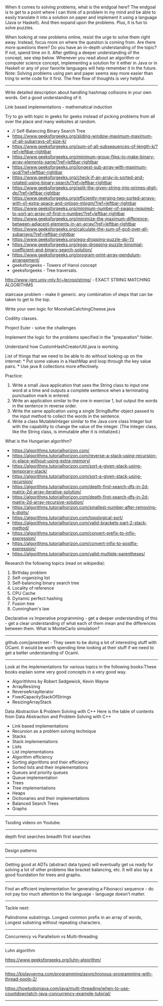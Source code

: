 When it comes to solving problems, what is the endgoal here? 
The endgoal is to get to a point where I can think of a problem in my mind and be able to easily translate it into a solution on paper and implement it using a language (Java or Haskell). And then expand upon the problems. Plus, it is fun to solve puzzles.

When looking at new problems online, resist the urge to solve them right away. Instead, focus more on where the question is coming from. Are there more questions there? Do you have an in-depth understanding of the topic? If not, spend time on it. 
After getting a deeper understanding of the concept, see step below.
Whenever you read about an algorithm or computer science concept, implementing a solution for it either in Java or in Haskell or any of your favorite languages will help remember it in the future.
Note: Solving problems using pen and paper seems way more easier than tring to write code for it first. The free flow of thoughts is very helpful.

----------------------

Write detailed description about handling hashmap collisions in your own words. Get a good understanding of it.

Link based implementations - mathematical induction

Try to go with topic in geeks for geeks instead of picking problems from all over the place and many websites at random.

- // Self-Balancing Binary Search Tree
- https://www.geeksforgeeks.org/sliding-window-maximum-maximum-of-all-subarrays-of-size-k/
- https://www.geeksforgeeks.org/sum-of-all-subsequences-of-length-k/?ref=leftbar-rightbar
- https://www.geeksforgeeks.org/minimum-group-flips-to-make-binary-array-elements-same/?ref=leftbar-rightbar
- https://www.geeksforgeeks.org/longest-sub-array-with-maximum-gcd/?ref=leftbar-rightbar
- https://www.geeksforgeeks.org/check-if-an-array-is-sorted-and-rotated-using-binary-search/?ref=leftbar-rightbar
- https://www.geeksforgeeks.org/split-the-given-string-into-primes-digit-dp/?ref=leftbar-rightbar
- https://www.geeksforgeeks.org/efficiently-merging-two-sorted-arrays-with-o1-extra-space-and-onlogn-mlogm/?ref=leftbar-rightbar
- https://www.geeksforgeeks.org/minimum-number-of-swaps-required-to-sort-an-array-of-first-n-number/?ref=leftbar-rightbar
- https://www.geeksforgeeks.org/minimize-the-maximum-difference-between-adjacent-elements-in-an-array/?ref=leftbar-rightbar
- https://www.geeksforgeeks.org/calculate-the-sum-of-gcd-over-all-subarrays/?ref=leftbar-rightbar
- https://www.geeksforgeeks.org/egg-dropping-puzzle-dp-11/
- https://www.geeksforgeeks.org/eggs-dropping-puzzle-binomial-coefficient-and-binary-search-solution/
- https://www.geeksforgeeks.org/program-print-array-pendulum-arrangement/
- geeksforgeeks - Towers of Hanoi concept
- geeksforgeeks - Tree traversals.

http://www-igm.univ-mlv.fr/~lecroq/string/ - EXACT STRING MATCHING ALGORITHMS

staircase problem - make it generic. any combination of steps that can be taken to get to the top.

Write your own logic for MooshakCatchingCheese.java

Codility classes.

Project Euler - solve the challenges

Implement the logic for the problems specified in the "preparation" folder.

Understand how CustomHashCreatorUtil.java is working.

List of things that we need to be able to do without looking up on the internet:
	* Put some values in a HashMap and loop through the key value pairs.
	* Use java 8 collections more effectively.
	
Practice:
1. Write a small Java application that uses the String class to input one word at a time and
outputs a complete sentence when a terminating punctuation mark is entered.
2. Write an application similar to the one in exercise 1, but output the words in the sentence in
reverse order.
3. Write the same application using a single StringBuffer object passed to the input
method to collect the words in the sentence.
4. Write a class MutableInteger similar to the Java core class Integer but with the
capability to change the value of the integer. (The Integer class, like the String class, is
immutable after it is initialized.)

What is the Hungarian algorithm?

- https://algorithms.tutorialhorizon.com/
- https://algorithms.tutorialhorizon.com/reverse-a-stack-using-recursion-in-place-without-using-extra-memory/
- https://algorithms.tutorialhorizon.com/sort-a-given-stack-using-temporary-stack/
- https://algorithms.tutorialhorizon.com/sort-a-given-stack-using-recursion/
- https://algorithms.tutorialhorizon.com/depth-first-search-dfs-in-2d-matrix-2d-array-iterative-solution/
- https://algorithms.tutorialhorizon.com/depth-first-search-dfs-in-2d-matrix-2d-array-recursive-solution/
- https://algorithms.tutorialhorizon.com/smallest-number-after-removing-k-digits/
- https://algorithms.tutorialhorizon.com/topological-sort/
- https://algorithms.tutorialhorizon.com/valid-brackets-part-2-stack-method/
- https://algorithms.tutorialhorizon.com/convert-prefix-to-infix-expression/
- https://algorithms.tutorialhorizon.com/convert-infix-to-postfix-expression/
- https://algorithms.tutorialhorizon.com/valid-multiple-parentheses/

Research the following topics (read on wikipedia):
1. Birthday problem
2. Self-organizing list
3. Self-balancing binary search tree
4. Locality of reference
5. CPU Cache
6. Dynamic perfect hashing
7. Fusion tree
8. Cunningham's law

Declarative vs Imperative programming - get a deeper understanding of this - get a clear understanding of what each of them mean and the differences between them.
What is MonteCarlo simulation?

----------------------

github.com/janestreet - They seem to be doing a lot of interesting stuff with OCaml. It would be worth spending time looking at their stuff if we need to get a better understanding of Ocaml.

----------------------

Look at the implementations for various topics in the following books:These books explain some very good concepts in a very good way.

- Algorithhms by Robert Sedgewick, Kevin Wayne
- ArrayResizing
- ReverseArrayIterator
- FixedCapacityStackOfStrings
- ResizingArrayStack

Data Abstraction & Problem Solving with C++
Here is the table of contents from Data Abstraction and Problem Solving with C++
-  Link based implementations
-  Recursion as a problem solving technique
-  Stacks
-  Stack implementations
-  Lists
-  List implementations
- Algorithm efficiency
- Sorting algorithms and their efficiency
- Sorted lists and their implementations
- Queues and priority queues
- Queue implementation
- Trees
- Tree implementations
- Heaps
- Dictionaries and their implementations
- Balanced Search Trees
- Graphs

----------------------

Tsoding videos on Youtube.

----------------------

depth first searches
breadth first searches

----------------------

Design patterns

----------------------

Getting good at ADTs (abstract data types) will eventually get us ready for solving a lot of other problems like bracket balancing, etc. It will also lay a good foundation for trees and graphs.

----------------------

Find an efficient implementation for generating a Fibonacci sequence - do not pay too much attention to the language - language doesn't matter.

----------------------

Tackle next:

Palindrome substrings.
Longest common prefix in an array of words,
Longest substring without repeating characters.

----------------------

Concurrency vs Parallelism vs Multi-threading

----------------------

Luhn algorithm

https://www.geeksforgeeks.org/luhn-algorithm/

----------------------

https://kislayverma.com/programming/asynchronous-programming-with-thread-pools-2/

https://howtodoinjava.com/java/multi-threading/when-to-use-countdownlatch-java-concurrency-example-tutorial/

----------------------